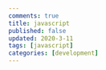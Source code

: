 ```yaml
---
comments: true
title: javascript
published: false
updated: 2020-3-11
tags: [javascript]
categories: [development]
---
```


